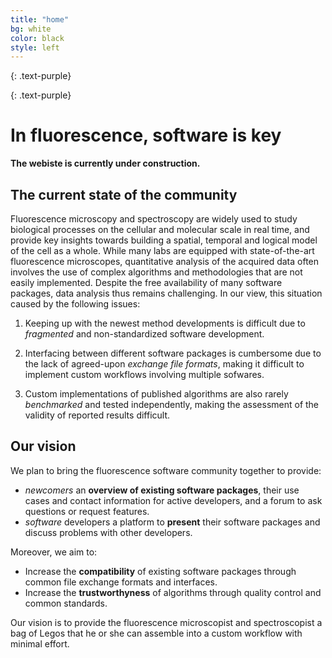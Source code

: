 ```yaml
---
title: "home"
bg: white
color: black
style: left
---
```


{: .text-purple}
<span class="fa-stack subtlecircle" style="font-size:80px; background:rgba(255,166,0,0.1)">
  <i class="fa fa-vial fa-stack-2x text-white"></i>
  <i class="fa fa-vial fa-stack-1x text-orange"></i>
</span>
<span class="fa-stack subtlecircle" style="font-size:80px; background:rgba(255,166,0,0.1)">
  <i class="fa fa-microscope fa-stack-2x text-white"></i>
  <i class="fa fa-microscope fa-stack-1x text-orange"></i>
</span>
<span class="fa-stack subtlecircle" style="font-size:80px; background:rgba(255,166,0,0.1)">
  <i class="fa fa-desktop fa-stack-2x text-white"></i>
  <i class="fa fa-desktop fa-stack-1x text-orange"></i>
</span>
<span class="fa-stack subtlecircle" style="font-size:80px; background:rgba(255,166,0,0.1)">
  <i class="fa fa-heart fa-stack-2x text-white"></i>
  <i class="fa fa-heart fa-stack-1x text-orange"></i>
</span>

{: .text-purple}

# **In fluorescence, software is key**

**The webiste is currently under construction.**

## The current state of the community

Fluorescence microscopy and spectroscopy are widely used to study biological processes on the cellular and molecular scale in real time, 
and provide key insights towards building a spatial, temporal and logical model of the cell as a whole. While many labs are equipped with
state-of-the-art fluorescence microscopes, quantitative analysis of the acquired data often involves the use of complex algorithms and methodologies that are not easily implemented. Despite the free availability of many software packages, data analysis thus remains challenging. In our view, this situation caused by the following issues:

1. Keeping up with the newest method developments is difficult due to *fragmented* and non-standardized software development.

2. Interfacing between different software packages is cumbersome due to the lack of agreed-upon *exchange file formats*, making it difficult to implement custom workflows involving multiple sofwares.

3. Custom implementations of published algorithms are also rarely *benchmarked* and tested independently, making the assessment of the validity of reported results difficult.

## Our vision

We plan to bring the fluorescence software community together to provide:

* *newcomers* an **overview of existing software packages**, their use cases and contact information for active 
developers, and a forum to ask questions or request features.
* *software* developers a platform to **present** their software packages and discuss problems with other developers.

Moreover, we aim to:

* Increase the **compatibility** of existing software packages through common file exchange formats and interfaces.
* Increase the **trustworthyness** of algorithms through quality control and common standards.

Our vision is to provide the fluorescence microscopist and spectroscopist a bag of Legos that he or she can assemble 
into a custom workflow with minimal effort.
